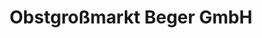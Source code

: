 ---
title: "Obstgroßmarkt Beger GmbH"
url: /friedrichshafen/obstgrossmarkt-beger-gmbh/
shop: Gemüse & Obst
---